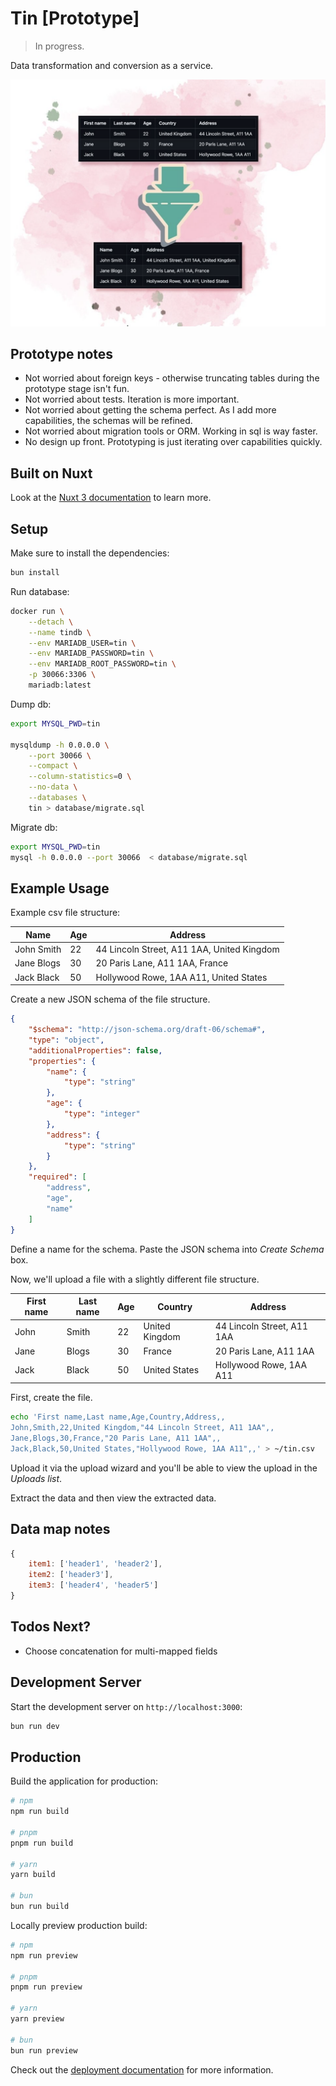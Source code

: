 # Tin [Prototype]

> In progress.

Data transformation and conversion as a service.

![](./app.png)


## Prototype notes

- Not worried about foreign keys - otherwise truncating tables during the prototype stage isn't fun.
- Not worried about tests. Iteration is more important.
- Not worried about getting the schema perfect. As I add more capabilities, the schemas will be refined.
- Not worried about migration tools or ORM. Working in sql is way faster.
- No design up front. Prototyping is just iterating over capabilities quickly.

## Built on Nuxt

Look at the [Nuxt 3 documentation](https://nuxt.com/docs/getting-started/introduction) to learn more.

## Setup

Make sure to install the dependencies:

```bash
bun install
```

Run database:

```bash
docker run \
    --detach \
    --name tindb \
    --env MARIADB_USER=tin \
    --env MARIADB_PASSWORD=tin \
    --env MARIADB_ROOT_PASSWORD=tin \
    -p 30066:3306 \
    mariadb:latest
```

Dump db:

```bash
export MYSQL_PWD=tin

mysqldump -h 0.0.0.0 \
    --port 30066 \
    --compact \
    --column-statistics=0 \
    --no-data \
    --databases \
    tin > database/migrate.sql
```

Migrate db:

```bash
export MYSQL_PWD=tin
mysql -h 0.0.0.0 --port 30066  < database/migrate.sql
```

## Example Usage

Example csv file structure:

| Name             | Age | Address                                    |
| ---------------- | --- | ------------------------------------------ |
| John       Smith | 22  | 44 Lincoln Street, A11 1AA, United Kingdom |
| Jane      Blogs  | 30  | 20 Paris Lane, A11 1AA, France             |
| Jack      Black  | 50  | Hollywood Rowe, 1AA A11, United States     |

Create a new JSON schema of the file structure.

```json
{
    "$schema": "http://json-schema.org/draft-06/schema#",
    "type": "object",
    "additionalProperties": false,
    "properties": {
        "name": {
            "type": "string"
        },
        "age": {
            "type": "integer"
        },
        "address": {
            "type": "string"
        }
    },
    "required": [
        "address",
        "age",
        "name"
    ]
}
```

Define a name for the schema. Paste the JSON schema into *Create Schema* box.

Now, we'll upload a file with a slightly different file structure.

| First name | Last name | Age | Country        | Address                    |
| ---------- | --------- | --- | -------------- | -------------------------- |
| John       | Smith     | 22  | United Kingdom | 44 Lincoln Street, A11 1AA |
| Jane       | Blogs     | 30  | France         | 20 Paris Lane, A11 1AA     |
| Jack       | Black     | 50  | United States  | Hollywood Rowe, 1AA A11    |

First, create the file.

```bash
echo 'First name,Last name,Age,Country,Address,,
John,Smith,22,United Kingdom,"44 Lincoln Street, A11 1AA",,
Jane,Blogs,30,France,"20 Paris Lane, A11 1AA",,
Jack,Black,50,United States,"Hollywood Rowe, 1AA A11",,' > ~/tin.csv
```

Upload it via the upload wizard and you'll be able to view the upload in the *Uploads list*.

Extract the data and then view the extracted data.

## Data map notes

```js
{
    item1: ['header1', 'header2'],
    item2: ['header3'],
    item3: ['header4', 'header5']
}
```

## Todos Next?

- Choose concatenation for multi-mapped fields

## Development Server

Start the development server on `http://localhost:3000`:

```bash
bun run dev
```

## Production

Build the application for production:

```bash
# npm
npm run build

# pnpm
pnpm run build

# yarn
yarn build

# bun
bun run build
```

Locally preview production build:

```bash
# npm
npm run preview

# pnpm
pnpm run preview

# yarn
yarn preview

# bun
bun run preview
```

Check out the [deployment documentation](https://nuxt.com/docs/getting-started/deployment) for more information.
